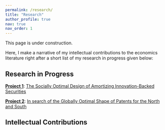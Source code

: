 ```yaml
---
permalink: /research/
title: "Research"
author_profile: true
nav: true
nav_order: 1
---
```

This page is under construction.

Here, I make a narrative of my intellectual contributions to the economics literature right after a short list of my research in progress given below: 

## Research in Progress

**<ins>Project 1</ins>**: [The Socially Optimal Design of Amortizing Innovation-Backed Securities](https://github.com/hwanclin/hwanclin.github.io/blob/main/files/Project1.pdf)

**<ins>Project 2</ins>**: [In search of the Globally Optimal Shape of Patents for the North and South](https://github.com/hwanclin/hwanclin.github.io/blob/main/files/Project2.pdf)

## Intellectual Contributions




